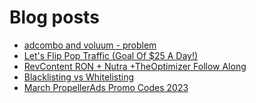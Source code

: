 # Blog posts
<!-- BLOG-POST-LIST:START -->
- [adcombo and voluum - problem](https://afflift.com/f/threads/adcombo-and-voluum-problem.10560/)
- [Let&#39;s Flip Pop Traffic &lpar;Goal Of $25 A Day!&rpar;](https://afflift.com/f/threads/lets-flip-pop-traffic-goal-of-25-a-day.10597/)
- [RevContent RON + Nutra +TheOptimizer Follow Along](https://afflift.com/f/threads/revcontent-ron-nutra-theoptimizer-follow-along.7210/)
- [Blacklisting vs Whitelisting](https://afflift.com/f/threads/blacklisting-vs-whitelisting.10251/)
- [March PropellerAds Promo Codes 2023](https://afflift.com/f/threads/march-propellerads-promo-codes-2023.10510/)
<!-- BLOG-POST-LIST:END -->

